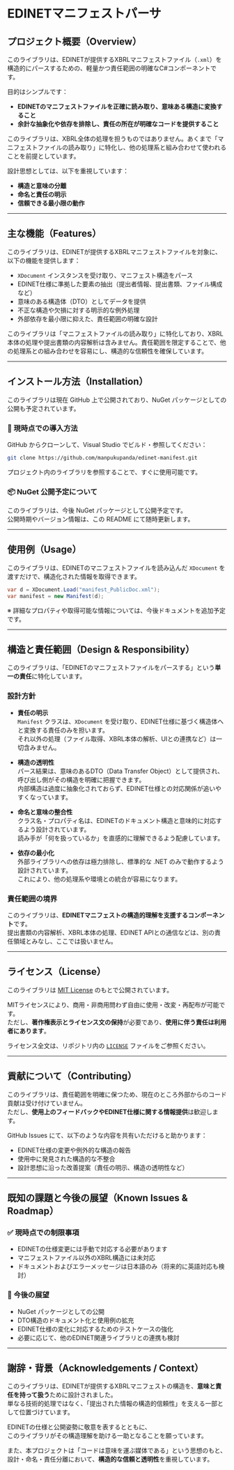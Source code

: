 # EDINETマニフェストパーサ

## プロジェクト概要（Overview）

このライブラリは、EDINETが提供するXBRLマニフェストファイル（`.xml`）を構造的にパースするための、軽量かつ責任範囲の明確なC#コンポーネントです。

目的はシンプルです：
- **EDINETのマニフェストファイルを正確に読み取り、意味ある構造に変換すること**
- **余計な抽象化や依存を排除し、責任の所在が明確なコードを提供すること**

このライブラリは、XBRL全体の処理を担うものではありません。あくまで「マニフェストファイルの読み取り」に特化し、他の処理系と組み合わせて使われることを前提としています。

設計思想としては、以下を重視しています：
- **構造と意味の分離**
- **命名と責任の明示**
- **信頼できる最小限の動作**

---

## 主な機能（Features）

このライブラリは、EDINETが提供するXBRLマニフェストファイルを対象に、以下の機能を提供します：

- `XDocument` インスタンスを受け取り、マニフェスト構造をパース  
- EDINET仕様に準拠した要素の抽出（提出者情報、提出書類、ファイル構成など）  
- 意味のある構造体（DTO）としてデータを提供  
- 不正な構造や欠損に対する明示的な例外処理  
- 外部依存を最小限に抑えた、責任範囲の明確な設計

このライブラリは「マニフェストファイルの読み取り」に特化しており、XBRL本体の処理や提出書類の内容解析は含みません。責任範囲を限定することで、他の処理系との組み合わせを容易にし、構造的な信頼性を確保しています。

---

## インストール方法（Installation）

このライブラリは現在 GitHub 上で公開されており、NuGet パッケージとしての公開も予定されています。

### 🔧 現時点での導入方法

GitHub からクローンして、Visual Studio でビルド・参照してください：

```bash
git clone https://github.com/manpukupanda/edinet-manifest.git
```

プロジェクト内のライブラリを参照することで、すぐに使用可能です。

### 📦 NuGet 公開予定について
このライブラリは、今後 NuGet パッケージとして公開予定です。  
公開時期やバージョン情報は、この README にて随時更新します。

---

## 使用例（Usage）

このライブラリは、EDINETのマニフェストファイルを読み込んだ `XDocument` を渡すだけで、構造化された情報を取得できます。

```csharp
var d = XDocument.Load("manifest_PublicDoc.xml");
var manifest = new Manifest(d);
```

※ 詳細なプロパティや取得可能な情報については、今後ドキュメントを追加予定です。

---

## 構造と責任範囲（Design & Responsibility）

このライブラリは、「EDINETのマニフェストファイルをパースする」という**単一の責任**に特化しています。

### 設計方針

- **責任の明示**  
  `Manifest` クラスは、`XDocument` を受け取り、EDINET仕様に基づく構造体へと変換する責任のみを担います。  
  それ以外の処理（ファイル取得、XBRL本体の解析、UIとの連携など）は一切含みません。

- **構造の透明性**  
  パース結果は、意味のあるDTO（Data Transfer Object）として提供され、呼び出し側がその構造を明確に把握できます。  
  内部構造は過度に抽象化されておらず、EDINET仕様との対応関係が追いやすくなっています。

- **命名と意味の整合性**  
  クラス名・プロパティ名は、EDINETのドキュメント構造と意味的に対応するよう設計されています。  
  読み手が「何を扱っているか」を直感的に理解できるよう配慮しています。

- **依存の最小化**  
  外部ライブラリへの依存は極力排除し、標準的な .NET のみで動作するよう設計されています。  
  これにより、他の処理系や環境との統合が容易になります。

### 責任範囲の境界

このライブラリは、**EDINETマニフェストの構造的理解を支援するコンポーネント**です。  
提出書類の内容解析、XBRL本体の処理、EDINET APIとの通信などは、別の責任領域とみなし、ここでは扱いません。

---

## ライセンス（License）

このライブラリは [MIT License](LICENSE) のもとで公開されています。

MITライセンスにより、商用・非商用問わず自由に使用・改変・再配布が可能です。  
ただし、**著作権表示とライセンス文の保持**が必要であり、**使用に伴う責任は利用者にあります**。

ライセンス全文は、リポジトリ内の [`LICENSE`](./LICENSE) ファイルをご参照ください。

---

## 貢献について（Contributing）

このライブラリは、責任範囲を明確に保つため、現在のところ外部からのコード貢献は受け付けていません。  
ただし、**使用上のフィードバックやEDINET仕様に関する情報提供**は歓迎します。

GitHub Issues にて、以下のような内容を共有いただけると助かります：

- EDINET仕様の変更や例外的な構造の報告  
- 使用中に発見された構造的な不整合  
- 設計思想に沿った改善提案（責任の明示、構造の透明性など）

---

## 既知の課題と今後の展望（Known Issues & Roadmap）

### ✅ 現時点での制限事項

- EDINETの仕様変更には手動で対応する必要があります  
- マニフェストファイル以外のXBRL構造には未対応  
- ドキュメントおよびエラーメッセージは日本語のみ（将来的に英語対応も検討）

### 🔭 今後の展望

- NuGet パッケージとしての公開  
- DTO構造のドキュメント化と使用例の拡充  
- EDINET仕様の変化に対応するためのテストケースの強化  
- 必要に応じて、他のEDINET関連ライブラリとの連携も検討

---

## 謝辞・背景（Acknowledgements / Context）

このライブラリは、EDINETが提供するXBRLマニフェストの構造を、**意味と責任を持って扱う**ために設計されました。  
単なる技術的処理ではなく、「提出された情報の構造的信頼性」を支える一部として位置づけています。

EDINETの仕様と公開姿勢に敬意を表するとともに、  
このライブラリがその構造理解を助ける一助となることを願っています。

また、本プロジェクトは「コードは意味を運ぶ媒体である」という思想のもと、  
設計・命名・責任分離において、**構造的な信頼と透明性**を重視しています。